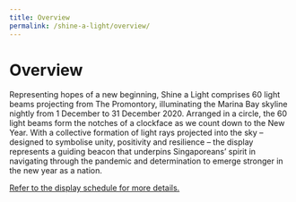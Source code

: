 ```yaml
---
title: Overview
permalink: /shine-a-light/overview/
---
```


# Overview

Representing hopes of a new beginning, Shine a Light comprises 60 light beams projecting from The Promontory, illuminating the Marina Bay skyline nightly from 1 December to 31 December 2020. Arranged in a circle, the 60 light beams form the notches of a clockface as we count down to the New Year. With a collective formation of light rays projected into the sky – designed to symbolise unity, positivity and resilience – the display represents a guiding beacon that underpins Singaporeans’ spirit in navigating through the pandemic and determination to emerge stronger in the new year as a nation.  

[Refer to the display schedule for more details.][display]

[display]: /shine-a-light/display-schedule/
